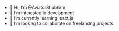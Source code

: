 - 👋 Hi, I’m @AviatorShubham
- 👀 I’m interested in development
- 🌱 I’m currently learning react.js
- 💞️ I’m looking to collaborate on freelancing  projects.
